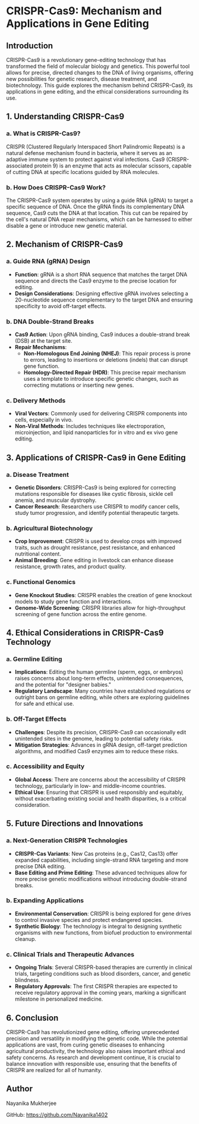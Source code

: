 # CRISPR-Cas9: Mechanism and Applications in Gene Editing

## Introduction
CRISPR-Cas9 is a revolutionary gene-editing technology that has transformed the field of molecular biology and genetics. This powerful tool allows for precise, directed changes to the DNA of living organisms, offering new possibilities for genetic research, disease treatment, and biotechnology. This guide explores the mechanism behind CRISPR-Cas9, its applications in gene editing, and the ethical considerations surrounding its use.

## 1. Understanding CRISPR-Cas9

### a. What is CRISPR-Cas9?
CRISPR (Clustered Regularly Interspaced Short Palindromic Repeats) is a natural defense mechanism found in bacteria, where it serves as an adaptive immune system to protect against viral infections. Cas9 (CRISPR-associated protein 9) is an enzyme that acts as molecular scissors, capable of cutting DNA at specific locations guided by RNA molecules.

### b. How Does CRISPR-Cas9 Work?
The CRISPR-Cas9 system operates by using a guide RNA (gRNA) to target a specific sequence of DNA. Once the gRNA finds its complementary DNA sequence, Cas9 cuts the DNA at that location. This cut can be repaired by the cell's natural DNA repair mechanisms, which can be harnessed to either disable a gene or introduce new genetic material.

## 2. Mechanism of CRISPR-Cas9

### a. Guide RNA (gRNA) Design
- **Function**: gRNA is a short RNA sequence that matches the target DNA sequence and directs the Cas9 enzyme to the precise location for editing.
- **Design Considerations**: Designing effective gRNA involves selecting a 20-nucleotide sequence complementary to the target DNA and ensuring specificity to avoid off-target effects.

### b. DNA Double-Strand Breaks
- **Cas9 Action**: Upon gRNA binding, Cas9 induces a double-strand break (DSB) at the target site.
- **Repair Mechanisms**:
  - **Non-Homologous End Joining (NHEJ)**: This repair process is prone to errors, leading to insertions or deletions (indels) that can disrupt gene function.
  - **Homology-Directed Repair (HDR)**: This precise repair mechanism uses a template to introduce specific genetic changes, such as correcting mutations or inserting new genes.

### c. Delivery Methods
- **Viral Vectors**: Commonly used for delivering CRISPR components into cells, especially in vivo.
- **Non-Viral Methods**: Includes techniques like electroporation, microinjection, and lipid nanoparticles for in vitro and ex vivo gene editing.

## 3. Applications of CRISPR-Cas9 in Gene Editing

### a. Disease Treatment
- **Genetic Disorders**: CRISPR-Cas9 is being explored for correcting mutations responsible for diseases like cystic fibrosis, sickle cell anemia, and muscular dystrophy.
- **Cancer Research**: Researchers use CRISPR to modify cancer cells, study tumor progression, and identify potential therapeutic targets.

### b. Agricultural Biotechnology
- **Crop Improvement**: CRISPR is used to develop crops with improved traits, such as drought resistance, pest resistance, and enhanced nutritional content.
- **Animal Breeding**: Gene editing in livestock can enhance disease resistance, growth rates, and product quality.

### c. Functional Genomics
- **Gene Knockout Studies**: CRISPR enables the creation of gene knockout models to study gene function and interactions.
- **Genome-Wide Screening**: CRISPR libraries allow for high-throughput screening of gene function across the entire genome.

## 4. Ethical Considerations in CRISPR-Cas9 Technology

### a. Germline Editing
- **Implications**: Editing the human germline (sperm, eggs, or embryos) raises concerns about long-term effects, unintended consequences, and the potential for "designer babies."
- **Regulatory Landscape**: Many countries have established regulations or outright bans on germline editing, while others are exploring guidelines for safe and ethical use.

### b. Off-Target Effects
- **Challenges**: Despite its precision, CRISPR-Cas9 can occasionally edit unintended sites in the genome, leading to potential safety risks.
- **Mitigation Strategies**: Advances in gRNA design, off-target prediction algorithms, and modified Cas9 enzymes aim to reduce these risks.

### c. Accessibility and Equity
- **Global Access**: There are concerns about the accessibility of CRISPR technology, particularly in low- and middle-income countries.
- **Ethical Use**: Ensuring that CRISPR is used responsibly and equitably, without exacerbating existing social and health disparities, is a critical consideration.

## 5. Future Directions and Innovations

### a. Next-Generation CRISPR Technologies
- **CRISPR-Cas Variants**: New Cas proteins (e.g., Cas12, Cas13) offer expanded capabilities, including single-strand RNA targeting and more precise DNA editing.
- **Base Editing and Prime Editing**: These advanced techniques allow for more precise genetic modifications without introducing double-strand breaks.

### b. Expanding Applications
- **Environmental Conservation**: CRISPR is being explored for gene drives to control invasive species and protect endangered species.
- **Synthetic Biology**: The technology is integral to designing synthetic organisms with new functions, from biofuel production to environmental cleanup.

### c. Clinical Trials and Therapeutic Advances
- **Ongoing Trials**: Several CRISPR-based therapies are currently in clinical trials, targeting conditions such as blood disorders, cancer, and genetic blindness.
- **Regulatory Approvals**: The first CRISPR therapies are expected to receive regulatory approval in the coming years, marking a significant milestone in personalized medicine.

## 6. Conclusion
CRISPR-Cas9 has revolutionized gene editing, offering unprecedented precision and versatility in modifying the genetic code. While the potential applications are vast, from curing genetic diseases to enhancing agricultural productivity, the technology also raises important ethical and safety concerns. As research and development continue, it is crucial to balance innovation with responsible use, ensuring that the benefits of CRISPR are realized for all of humanity.

## Author

Nayanika Mukherjee

GitHub: https://github.com/Nayanika1402
